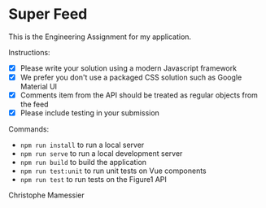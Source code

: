 # Super Feed

This is the Engineering Assignment for my application.

Instructions:
- [x] Please write your solution using a modern Javascript framework
- [x] We prefer you don't use a packaged CSS solution such as Google Material UI
- [x] Comments item from the API should be treated as regular objects from the feed
- [x] Please include testing in your submission

Commands:
- `npm run install` to run a local server
- `npm run serve` to run a local development server
- `npm run build` to build the application
- `npm run test:unit` to run unit tests on Vue components
- `npm run test` to run tests on the Figure1 API

Christophe Mamessier
